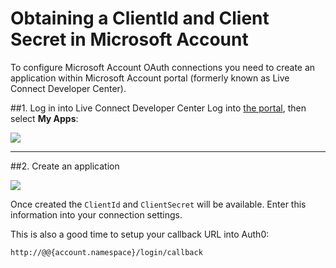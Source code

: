 # Obtaining a ClientId and Client Secret in Microsoft Account

To configure Microsoft Account OAuth connections you need to create an application within Microsoft Account portal (formerly known as Live Connect Developer Center). 

##1. Log in into Live Connect Developer Center
Log into [the portal](http://msdn.microsoft.com/en-us/live/ff519582), then select __My Apps__:

![](img/ma-portal-1.png)

---

##2. Create an application

![](img/ma-portal-2.png)

Once created the `ClientId` and `ClientSecret` will be available. Enter this information into your connection settings. 

This is also a good time to setup your callback URL into Auth0:

	http://@@{account.namespace}/login/callback
